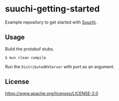 # suuchi-getting-started

Example repository to get started with [Suuchi](https://github.com/ashwanthkumar/suuchi). 

## Usage

Build the protobuf stubs.

```
$ mvn clean compile
```

Run the `DistributedKVServer` with port as an argument.

## License
https://www.apache.org/licenses/LICENSE-2.0


